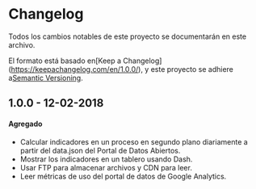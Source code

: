# Changelog
Todos los cambios notables de este proyecto se documentarán en este archivo.

El formato está basado en[Keep a Changelog] (https://keepachangelog.com/en/1.0.0/),
y este proyecto se adhiere a[Semantic Versioning](https://semver.org/spec/v2.0.0.html).

## 1.0.0 - 12-02-2018
#### Agregado
- Calcular indicadores en un proceso en segundo plano diariamente a partir del data.json del Portal de Datos Abiertos.
- Mostrar los indicadores en un tablero usando Dash.
- Usar FTP para almacenar archivos y CDN para leer.
- Leer métricas de uso del portal de datos de Google Analytics.